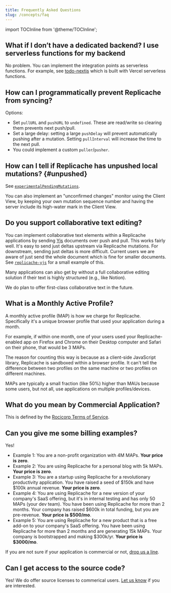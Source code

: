 ```yaml
---
title: Frequently Asked Questions
slug: /concepts/faq
---
```


import TOCInline from '@theme/TOCInline';

<TOCInline toc={toc} />

## What if I don’t have a dedicated backend? I use serverless functions for my backend

No problem. You can implement the integration points as serverless functions. For example, see [todo-nextjs](https://github.com/rocicorp/todo-nextjs) which is built with Vercel serverless functions.

## How can I programmatically prevent Replicache from syncing?

Options:

- Set `pullURL` and `pushURL` to `undefined`. These are read/write so clearing them prevents next push/pull.
- Set a large delay: setting a large `pushDelay` will prevent automatically pushing after a mutation. Setting `pullInterval` will increase the time to the next pull.
- You could implement a custom `puller`/`pusher`.

## How can I tell if Replicache has unpushed local mutations? {#unpushed}

See [`experimentalPendingMutations`](https://doc.replicache.dev/api/classes/Replicache#experimentalpendingmutations).

You can also implement an "unconfirmed changes" monitor using the Client View, by keeping your own mutation sequence number and having the server include its high-water mark in the Client View.

## Do you support collaborative text editing?

You can implement collaborative text elements within a Replicache applications by sending [Yjs](https://github.com/yjs/yjs) documents over push and pull. This works fairly well. It's easy to send just deltas upstream via Replicache mutations. For downstream, sending just deltas is more difficult. Current users we are aware of just send the whole document which is fine for smaller documents. See [`replicache-yjs`](https://github.com/rocicorp/replicache-yjs) for a small example of this.

Many applications can also get by without a full collaborative editing solution if their text is highly structured (e.g., like Notion).

We do plan to offer first-class collaborative text in the future.

## What is a Monthly Active Profile?

A monthly active profile (MAP) is how we charge for Replicache. Specifically it's a unique browser profile that used your application during a month.

For example, if within one month, one of your users used your Replicache-enabled app on Firefox and Chrome on their Desktop computer and Safari on their phone, that would be 3 MAPs.

The reason for counting this way is because as a client-side JavaScript library, Replicache is sandboxed within a browser profile. It can't tell the difference between two profiles on the same machine or two profiles on different machines.

MAPs are typically a small fraction (like 50%) higher than MAUs because some users, but not all, use applications on multiple profiles/devices.

## What do you mean by Commercial Application?

This is defined by the [Rocicorp Terms of Service](https://roci.dev/terms.html).

## Can you give me some billing examples?

Yes!

- Example 1: You are a non-profit organization with 4M MAPs. **Your price is zero**.
- Example 2: You are using Replicache for a personal blog with 5k MAPs. **Your price is zero**.
- Example 3: You are a startup using Replicache for a revolutionary productivity application. You have raised a seed of $150k and have $100k annual revenue. **Your price is zero**.
- Example 4: You are using Replicache for a new version of your company's SaaS offering, but it's in internal testing and has only 50 MAPs (your dev team). You have been using Replicache for more than 2 months. Your company has raised $600k in total funding, but you are pre-revenue. **Your price is $500/mo**.
- Example 5: You are using Replicache for a new product that is a free add-on to your company's SaaS offering. You have been using Replicache for more than 2 months and are generating 15k MAPs. Your company is bootstrapped and making $300k/yr. **Your price is $3000/mo**.

If you are not sure if your application is commercial or not, [drop us a line](https://replicache.dev/#contact).

## Can I get access to the source code?

Yes! We do offer source licenses to commerical users. [Let us know](https://replicache.dev/#contact) if you are interested.
